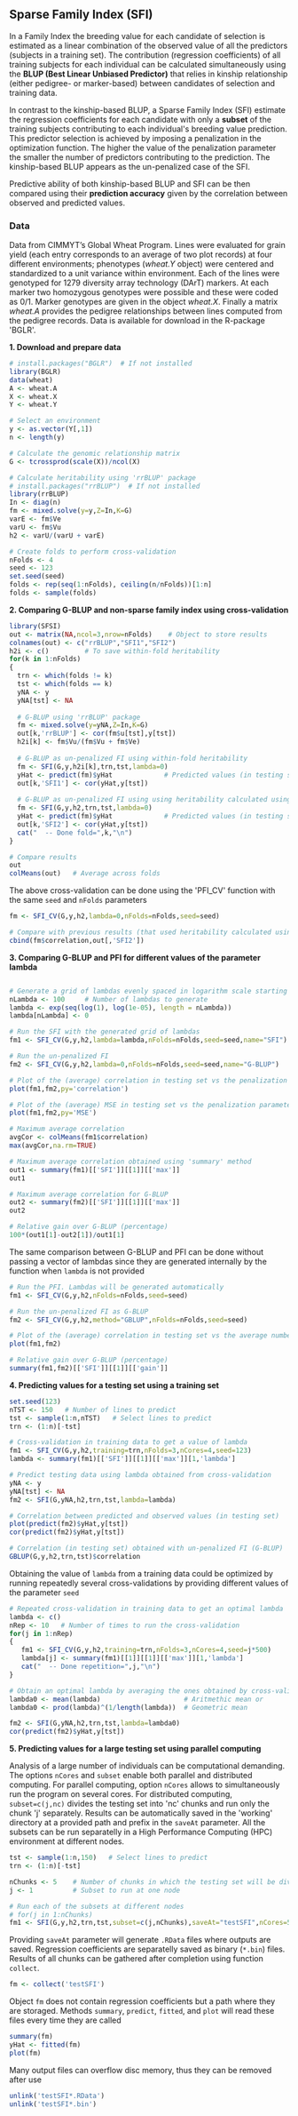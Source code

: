 ## Sparse Family Index (SFI)
In a Family Index the breeding value for each candidate of selection is estimated as a linear combination of the observed value of all the predictors (subjects in a training set). The contribution (regression coefficients) of all training subjects for each individual can be calculated simultaneously using the **BLUP (Best Linear Unbiased Predictor)** that relies in kinship relationship (either pedigree- or marker-based) between candidates of selection and training data. 

In contrast to the kinship-based BLUP, a Sparse Family Index (SFI) estimate the regression coefficients for each candidate with only a **subset** of the training subjects contributing to each individual's breeding value prediction. This predictor selection is achieved by imposing a penalization in the optimization function. The higher the value of the penalization parameter the smaller the number of predictors contributing to the prediction. The kinship-based BLUP appears as the un-penalized case of the SFI. 

Predictive ability of both kinship-based BLUP and SFI can be then compared using their **prediction accuracy** given by the correlation between observed and predicted values.

### Data
Data from CIMMYT’s Global Wheat Program. Lines were evaluated for grain yield (each entry corresponds to an average of two plot records) at four different environments; phenotypes (*wheat.Y* object) were centered and standardized to a unit variance within environment. Each of the lines were genotyped for 1279 diversity array technology (DArT) markers. At each marker two homozygous genotypes were possible and these were coded as 0/1. Marker genotypes are given in the object *wheat.X*. Finally a matrix *wheat.A* provides the pedigree relationships between lines computed from the pedigree records. Data is available for download in the R-package 'BGLR'.

**1. Download and prepare data**

```r
# install.packages("BGLR")  # If not installed
library(BGLR)
data(wheat)
A <- wheat.A
X <- wheat.X
Y <- wheat.Y

# Select an environment
y <- as.vector(Y[,1])
n <- length(y)

# Calculate the genomic relationship matrix
G <- tcrossprod(scale(X))/ncol(X)

# Calculate heritability using 'rrBLUP' package
# install.packages("rrBLUP")  # If not installed
library(rrBLUP)
In <- diag(n)
fm <- mixed.solve(y=y,Z=In,K=G)
varE <- fm$Ve
varU <- fm$Vu
h2 <- varU/(varU + varE)

# Create folds to perform cross-validation
nFolds <- 4
seed <- 123
set.seed(seed)
folds <- rep(seq(1:nFolds), ceiling(n/nFolds))[1:n]
folds <- sample(folds)
```

**2. Comparing G-BLUP and non-sparse family index using cross-validation**

```r
library(SFSI)
out <- matrix(NA,ncol=3,nrow=nFolds)    # Object to store results
colnames(out) <- c("rrBLUP","SFI1","SFI2")
h2i <- c()         # To save within-fold heritability
for(k in 1:nFolds)
{
  trn <- which(folds != k)
  tst <- which(folds == k)
  yNA <- y
  yNA[tst] <- NA
  
  # G-BLUP using 'rrBLUP' package
  fm <- mixed.solve(y=yNA,Z=In,K=G)
  out[k,'rrBLUP'] <- cor(fm$u[tst],y[tst])
  h2i[k] <- fm$Vu/(fm$Vu + fm$Ve)
  
  # G-BLUP as un-penalized FI using within-fold heritability
  fm <- SFI(G,y,h2i[k],trn,tst,lambda=0)
  yHat <- predict(fm)$yHat             # Predicted values (in testing set)
  out[k,'SFI1'] <- cor(yHat,y[tst])
  
  # G-BLUP as un-penalized FI using using heritability calculated using complete data
  fm <- SFI(G,y,h2,trn,tst,lambda=0)  
  yHat <- predict(fm)$yHat             # Predicted values (in testing set)
  out[k,'SFI2'] <- cor(yHat,y[tst])
  cat("  -- Done fold=",k,"\n")
}

# Compare results
out
colMeans(out)   # Average across folds
```
  
The above cross-validation can be done using the 'PFI_CV' function with the same ``seed`` and ``nFolds`` parameters

```r
fm <- SFI_CV(G,y,h2,lambda=0,nFolds=nFolds,seed=seed)

# Compare with previous results (that used heritability calculated using complete data)
cbind(fm$correlation,out[,'SFI2'])
```

**3. Comparing G-BLUP and PFI for different values of the parameter lambda**

```r

# Generate a grid of lambdas evenly spaced in logarithm scale starting from 1 to 0
nLambda <- 100     # Number of lambdas to generate
lambda <- exp(seq(log(1), log(1e-05), length = nLambda))
lambda[nLambda] <- 0

# Run the SFI with the generated grid of lambdas
fm1 <- SFI_CV(G,y,h2,lambda=lambda,nFolds=nFolds,seed=seed,name="SFI")

# Run the un-penalized FI
fm2 <- SFI_CV(G,y,h2,lambda=0,nFolds=nFolds,seed=seed,name="G-BLUP")

# Plot of the (average) correlation in testing set vs the penalization parameter lambda
plot(fm1,fm2,py='correlation')

# Plot of the (average) MSE in testing set vs the penalization parameter lambda
plot(fm1,fm2,py='MSE')

# Maximum average correlation
avgCor <- colMeans(fm1$correlation)
max(avgCor,na.rm=TRUE)

# Maximum average correlation obtained using 'summary' method 
out1 <- summary(fm1)[['SFI']][[1]][['max']]
out1

# Maximum average correlation for G-BLUP
out2 <- summary(fm2)[['SFI']][[1]][['max']]
out2

# Relative gain over G-BLUP (percentage)
100*(out1[1]-out2[1])/out1[1]
```

The same comparison between G-BLUP and PFI can be done without passing a vector of lambdas since they are generated internally
by the function when `lambda` is not provided

```r
# Run the PFI. Lambdas will be generated automatically
fm1 <- SFI_CV(G,y,h2,nFolds=nFolds,seed=seed)

# Run the un-penalized FI as G-BLUP
fm2 <- SFI_CV(G,y,h2,method="GBLUP",nFolds=nFolds,seed=seed)

# Plot of the (average) correlation in testing set vs the average number of predictors (in training set)
plot(fm1,fm2)

# Relative gain over G-BLUP (percentage)
summary(fm1,fm2)[['SFI']][[1]][['gain']]
```

**4. Predicting values for a testing set using a training set**

```r
set.seed(123)
nTST <- 150   # Number of lines to predict
tst <- sample(1:n,nTST)   # Select lines to predict
trn <- (1:n)[-tst]

# Cross-validation in training data to get a value of lambda
fm1 <- SFI_CV(G,y,h2,training=trn,nFolds=3,nCores=4,seed=123)
lambda <- summary(fm1)[['SFI']][[1]][['max']][1,'lambda']

# Predict testing data using lambda obtained from cross-validation
yNA <- y
yNA[tst] <- NA
fm2 <- SFI(G,yNA,h2,trn,tst,lambda=lambda)

# Correlation between predicted and observed values (in testing set)
plot(predict(fm2)$yHat,y[tst])
cor(predict(fm2)$yHat,y[tst])

# Correlation (in testing set) obtained with un-penalized FI (G-BLUP)
GBLUP(G,y,h2,trn,tst)$correlation
```

Obtaining the value of `lambda` from a training data could be optimized by running repeatedly several cross-validations
by providing different values of the parameter `seed`

```r
# Repeated cross-validation in training data to get an optimal lambda
lambda <- c()
nRep <- 10   # Number of times to run the cross-validation
for(j in 1:nRep)
{
   fm1 <- SFI_CV(G,y,h2,training=trn,nFolds=3,nCores=4,seed=j*500)
   lambda[j] <- summary(fm1)[[1]][[1]][['max']][1,'lambda']
   cat("  -- Done repetition=",j,"\n")
}

# Obtain an optimal lambda by averaging the ones obtained by cross-validation
lambda0 <- mean(lambda)                     # Aritmethic mean or
lambda0 <- prod(lambda)^(1/length(lambda))  # Geometric mean

fm2 <- SFI(G,yNA,h2,trn,tst,lambda=lambda0)
cor(predict(fm2)$yHat,y[tst])
```

**5. Predicting values for a large testing set using parallel computing**

Analysis of a large number of individuals can be computational demanding. The options `nCores` and `subset` enable both parallel and distributed computing.
For parallel computing, option `nCores` allows to simultaneously run the program on several cores.
For distributed computing, `subset=c(j,nc)` divides the testing set into 'nc' chunks and run only the chunk 'j' separately. Results can be automatically saved in the 'working' directory at a provided path and prefix in the `saveAt` parameter. All the subsets can be run separatelly in a High Performance Computing (HPC) environment at different nodes. 

```r
tst <- sample(1:n,150)   # Select lines to predict
trn <- (1:n)[-tst]

nChunks <- 5    # Number of chunks in which the testing set will be divided into
j <- 1          # Subset to run at one node

# Run each of the subsets at different nodes
# for(j in 1:nChunks)
fm1 <- SFI(G,y,h2,trn,tst,subset=c(j,nChunks),saveAt="testSFI",nCores=5)
```

Providing `saveAt` parameter will generate `.RData` files where outputs are saved. Regression coefficients
are separatelly saved as binary (`*.bin`) files. Results of all chunks can be gathered after completion using function `collect`. 

```r
fm <- collect('testSFI')
```

Object `fm` does not contain regression coefficients but a path where they are storaged. Methods `summary`, `predict`, `fitted`, and `plot` will read these files every time they are called

```r
summary(fm)
yHat <- fitted(fm)
plot(fm)
```

Many output files can overflow disc memory, thus they can be removed after use
```r
unlink('testSFI*.RData')
unlink('testSFI*.bin')
```


